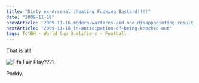 ```yaml
---
title: "Dirty ex-Arsenal cheating Fucking Bastard!!!!"
date: "2009-11-18"
prevArticle: '2009-11-16_modern-warfares-and-one-disapppointing-result'
nextArticle: '2009-11-18_in-anticipation-of-being-knocked-out'
tags: TotBH - World Cup Qualifiers - Football
---
```

[That is all!](http://www.rte.ie/sport/soccer/2009/1118/ireland_france.html)

![Fifa Fair Play????](/images/henry.jpg "Fifa Fair Play????")



Paddy.